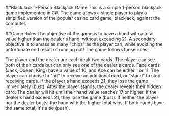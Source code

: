 ##BlackJack
1-Person Blackjack Game
This is a simple 1-person blackjack game implemented in C#. The game allows a single player to play a simplified version of the popular casino card game, blackjack, against the computer.

##Game Rules
The objective of the game is to have a hand with a total value higher than the dealer's hand, without exceeding 21. A secondary objective is to amass as many "chips" as the player can, while avoiding the unfortunate end result of running out! The game follows these rules:

The player and the dealer are each dealt two cards.
The player can see both of their cards but can only see one of the dealer's cards.
Face cards (Jack, Queen, King) have a value of 10, and Ace can be either 1 or 11.
The player can choose to "hit" to receive an additional card, or "stand" to stop receiving cards.
If the player's hand exceeds 21, they lose the game immediately (bust).
After the player stands, the dealer reveals their hidden card.
The dealer will hit until their hand value reaches 17 or higher.
If the dealer's hand exceeds 21, they lose the game (bust).
If neither the player nor the dealer busts, the hand with the higher total wins.
If both hands have the same total, it's a tie (push).
